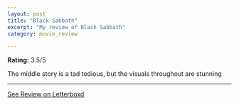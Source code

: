 ```yaml
---
layout: post
title: "Black Sabbath"
excerpt: "My review of Black Sabbath"
category: movie_review

---
```


**Rating:** 3.5/5

The middle story is a tad tedious, but the visuals throughout are stunning

<hr>

[See Review on Letterboxd](https://boxd.it/1vreSH)
